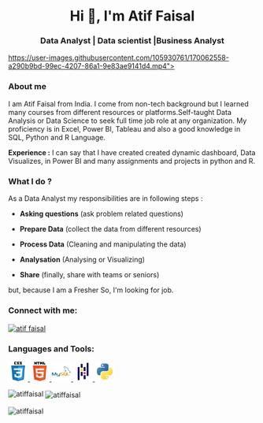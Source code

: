 <h1 align="center">Hi 👋, I'm Atif Faisal</h1>
<h3 align="center">Data Analyst | Data scientist |Business Analyst</h3>

https://user-images.githubusercontent.com/105930761/170062558-a290b9bd-99ec-4207-86a1-9e83ae9141d4.mp4">





<h3 align="left">About me</h3>
I am Atif Faisal from India. I come from non-tech background but I learned many courses from different resources or platforms.Self-taught Data Analysis or Data Science to seek full time job role at any organization. My proficiency is in Excel, Power BI, Tableau and also a good knowledge in SQL, Python and R Language. 


**Experience :** I can say that I have created created dynamic dashboard, Data Visualizes, in Power BI and many assignments and projects in python and R.


<h3 align="left">What I do ?</h3>
As a Data Analyst my responsibilities are in following steps : 

- **Asking questions** (ask problem related questions)

- **Prepare Data** (collect the data from different resources)

- **Process Data** (Cleaning and manipulating the data)

- **Analysation** (Analysing or Visualizing)

- **Share** (finally, share with teams or seniors)

but, because I am a Fresher So, I'm looking for job.

<h3 align="left">Connect with me:</h3>
<p align="left">
<a href="https://linkedin.com/in/atif faisal" target="blank"><img align="center" src="https://raw.githubusercontent.com/rahuldkjain/github-profile-readme-generator/master/src/images/icons/Social/linked-in-alt.svg" alt="atif faisal" height="30" width="40" /></a>
</p>

<h3 align="left">Languages and Tools:</h3>
<p align="left"> <a href="https://www.w3schools.com/css/" target="_blank" rel="noreferrer"> <img src="https://raw.githubusercontent.com/devicons/devicon/master/icons/css3/css3-original-wordmark.svg" alt="css3" width="40" height="40"/> </a> <a href="https://www.w3.org/html/" target="_blank" rel="noreferrer"> <img src="https://raw.githubusercontent.com/devicons/devicon/master/icons/html5/html5-original-wordmark.svg" alt="html5" width="40" height="40"/> </a> <a href="https://www.mysql.com/" target="_blank" rel="noreferrer"> <img src="https://raw.githubusercontent.com/devicons/devicon/master/icons/mysql/mysql-original-wordmark.svg" alt="mysql" width="40" height="40"/> </a> <a href="https://pandas.pydata.org/" target="_blank" rel="noreferrer"> <img src="https://raw.githubusercontent.com/devicons/devicon/2ae2a900d2f041da66e950e4d48052658d850630/icons/pandas/pandas-original.svg" alt="pandas" width="40" height="40"/> </a> <a href="https://www.python.org" target="_blank" rel="noreferrer"> <img src="https://raw.githubusercontent.com/devicons/devicon/master/icons/python/python-original.svg" alt="python" width="40" height="40"/> </a> </p>

<p><img align="left" src="https://github-readme-stats.vercel.app/api/top-langs?username=atiffaisal&show_icons=true&locale=en&layout=compact" alt="atiffaisal" /></p>

<p>&nbsp;<img align="center" src="https://github-readme-stats.vercel.app/api?username=atiffaisal&show_icons=true&locale=en" alt="atiffaisal" /></p>

<p><img align="center" src="https://github-readme-streak-stats.herokuapp.com/?user=atiffaisal&" alt="atiffaisal" /></p>

